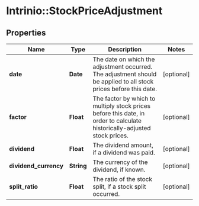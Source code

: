# Intrinio::StockPriceAdjustment

## Properties
Name | Type | Description | Notes
------------ | ------------- | ------------- | -------------
**date** | **Date** | The date on which the adjustment occurred. The adjustment should be applied to all stock prices before this date. | [optional] 
**factor** | **Float** | The factor by which to multiply stock prices before this date, in order to calculate historically-adjusted stock prices. | [optional] 
**dividend** | **Float** | The dividend amount, if a dividend was paid. | [optional] 
**dividend_currency** | **String** | The currency of the dividend, if known. | [optional] 
**split_ratio** | **Float** | The ratio of the stock split, if a stock split occurred. | [optional] 


